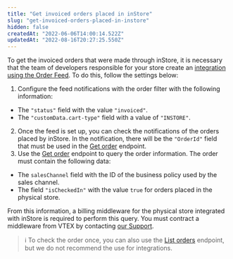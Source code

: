```yaml
---
title: "Get invoiced orders placed in inStore"
slug: "get-invoiced-orders-placed-in-instore"
hidden: false
createdAt: "2022-06-06T14:00:14.522Z"
updatedAt: "2022-08-16T20:27:25.550Z"
---
```


To get the invoiced orders that were made through inStore, it is necessary that the team of developers responsible for your store create an [integration using the Order Feed](https://developers.vtex.com/docs/guides/erp-integration-set-up-order-integration). To do this, follow the settings below:


1. Configure the feed notifications with the order filter with the following information:
* The `"status"` field with the value `"invoiced"`.
* The `"customData.cart-type"` field with a value of `"INSTORE"`.
2. Once the feed is set up, you can check the notifications of the orders placed by inStore. In the notification, there will be the `"OrderId"` field that must be used in the [Get order](https://developers.vtex.com/docs/api-reference/orders-api#get-/api/oms/pvt/orders/-orderId-) endpoint.
3. Use the [Get order](https://developers.vtex.com/docs/api-reference/orders-api#get-/api/oms/pvt/orders/-orderId-) endpoint to query the order information. The order must contain the following data:
* The `salesChannel` field with the ID of the business policy used by the sales channel.
* The field `"isCheckedIn"` with the value `true` for orders placed in the physical store.

From this information, a billing middleware for the physical store integrated with inStore is required to perform this query. You must contract a middleware from VTEX by contacting [our Support](https://support.vtex.com/hc/en-us/requests).

>ℹ️ To check the order once, you can also use the [List orders](https://developers.vtex.com/docs/api-reference/orders-api#get-/api/oms/pvt/orders) endpoint, but we do not recommend the use for integrations.
